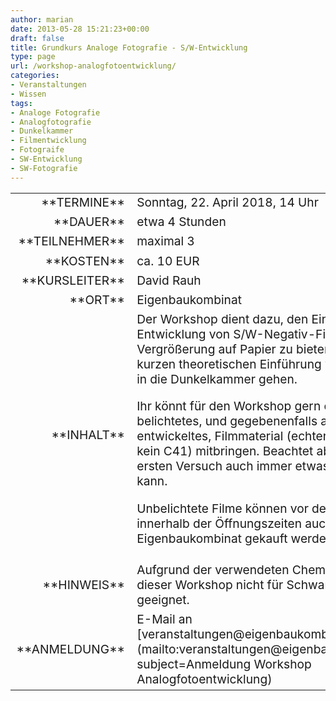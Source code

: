 ```yaml
---
author: marian
date: 2013-05-28 15:21:23+00:00
draft: false
title: Grundkurs Analoge Fotografie - S/W-Entwicklung
type: page
url: /workshop-analogfotoentwicklung/
categories:
- Veranstaltungen
- Wissen
tags:
- Analoge Fotografie
- Analogfotografie
- Dunkelkammer
- Filmentwicklung
- Fotograife
- SW-Entwicklung
- SW-Fotografie
---
```



<table >
<tbody style="font-size: 1.2em;" >
<tr >

<td style="width: 20%; text-align: right;" >**TERMINE**
</td>

<td style="text-align: left;" > 
Sonntag, 22. April 2018, 14 Uhr
</td>
</tr>
<tr >

<td style="width: 20%; text-align: right;" >**DAUER**
</td>

<td style="text-align: left;" >etwa 4 Stunden
</td>
</tr>
<tr >

<td style="width: 20%; text-align: right;" >**TEILNEHMER**
</td>

<td style="text-align: left;" >maximal 3
</td>
</tr>
<tr >

<td style="width: 20%; text-align: right;" >**KOSTEN**
</td>

<td style="text-align: left;" >ca. 10 EUR
</td>
</tr>
<tr >

<td style="width: 20%; text-align: right;" >**KURSLEITER**
</td>

<td style="text-align: left;" >David Rauh
</td>
</tr>
<tr >

<td style="width: 20%; text-align: right;" >**ORT**
</td>

<td style="text-align: left;" >Eigenbaukombinat
</td>
</tr>
<tr >

<td style="width: 20%; text-align: right;" >**INHALT**
</td>

<td style="text-align: left;" >Der Workshop dient dazu, den Einstieg in die Entwicklung von S/W-Negativ-Filmen und die Vergrößerung auf Papier zu bieten. Nach einer kurzen theoretischen Einführung wird es direkt in die Dunkelkammer gehen.

Ihr könnt für den Workshop gern eigenes belichtetes, und gegebenenfalls auch schon entwickeltes, Filmmaterial (echter S/W-Film, kein C41) mitbringen. Beachtet aber, dass beim ersten Versuch auch immer etwas schiefgehen kann.

Unbelichtete Filme können vor dem Workshop innerhalb der Öffnungszeiten auch im Eigenbaukombinat gekauft werden.
</td>
</tr>
<tr >

<td style="width: 20%; text-align: right;" >**HINWEIS**
</td>

<td style="text-align: left;" >Aufgrund der verwendeten Chemikalien ist dieser Workshop nicht für Schwangere geeignet.
</td>
</tr>
<tr >

<td style="width: 20%; text-align: right;" >**ANMELDUNG**
</td>

<td style="text-align: left;" >E-Mail an [veranstaltungen@eigenbaukombinat.de](mailto:veranstaltungen@eigenbaukombinat.de?subject=Anmeldung Workshop Analogfotoentwicklung)
</td>
</tr>
</tbody>
</table>
